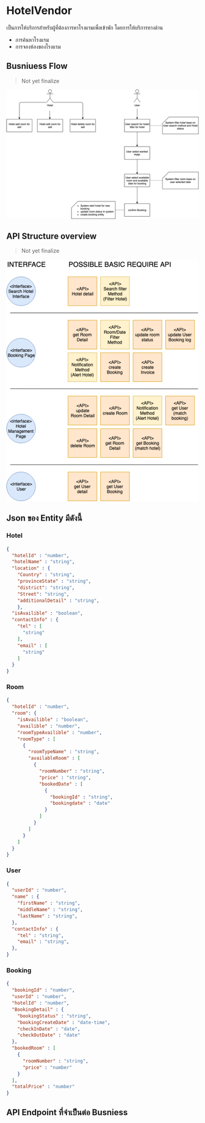 # HotelVendor
เป็นการให้บริการสำหรับผู้ที่ต้องการหาโรงแรมเพื่อเข้าพัก
โดยการให้บริการทางด้าน

- การค้นหาโรงแรม
- การจองห้องของโรงแรม

## Busniuess Flow
> Not yet finalize

![BusniuessChart](/ReadmeResource/BusinessChart.png)

## API Structure overview
> Not yet finalize

![ProjectStructure](/ReadmeResource/apiStructure.png)

## Json ของ Entity มีดังนี้
### Hotel
```json
{
  "hotelId" : "number",
  "hotelName" : "string",
  "location" : {
    "Country" : "string",
    "provinceState" : "string",
    "district": "string",
    "Street": "string",
    "additionalDetail" : "string",
    },
  "isAvailible" : "boolean",
  "contactInfo" : {
    "tel" : [
      "string"
    ],
    "email" : [
      "string"
    ]
  }
}
```

### Room
```json
{
  "hotelId" : "number",
  "room": {
    "isAvailible" : "boolean",
    "availible" : "number",
    "roomTypeAvailible" : "number",
    "roomType" : [
      {
        "roomTypeName" : "string",
        "availableRoom" : [
          {
            "roomNumber" : "string",
            "price" : "string",
            "bookedDate" : [
              {
                "bookingId" : "string",
                "bookingdate" : "date"
              }
            ]
          }
        ]
      }
    ]
  }
}
```

### User
```json
{
  "userId" : "number",
  "name" : {
    "firstName" : "string",
    "middleName" : "string",
    "lastName" : "string",
  },
  "contactInfo" : {
    "tel" : "string",
    "email" : "string",
  },
}
```

### Booking
```json
{
  "bookingId" : "number",
  "userId" : "number",
  "hotelId" : "number",
  "BookingDetail" : {
    "bookingStatus" : "string",
    "bookingCreateDate" : "date-time",
    "checkInDate" : "date",
    "checkOutDate" : "date"
  },
  "bookedRoom" : [
    {
      "roomNumber" : "string",
      "price" : "number"
    }
  ],
  "totalPrice" : "number"
}
```

## API Endpoint ที่จำเป็นต่อ Busniess